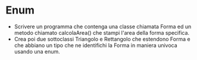 # Enum
- Scrivere un programma che contenga una classe chiamata Forma ed un metodo chiamato calcolaArea() che stampi l'area della forma specifica.
- Crea poi due sottoclassi Triangolo e Rettangolo che estendono Forma e che abbiano un tipo che ne identifichi la Forma in maniera univoca usando una enum.
